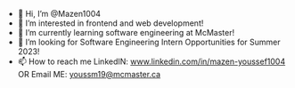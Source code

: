 - 👋 Hi, I’m @Mazen1004
- 👀 I’m interested in frontend and web development!
- 🌱 I’m currently learning software engineering at McMaster!
- 💞️ I’m looking for Software Engineering Intern Opportunities for Summer 2023!
- 📫 How to reach me LinkedIN: www.linkedin.com/in/mazen-youssef1004 OR Email ME: youssm19@mcmaster.ca

<!---
Mazen1004/Mazen1004 is a ✨ special ✨ repository because its `README.md` (this file) appears on your GitHub profile.
You can click the Preview link to take a look at your changes.
--->
